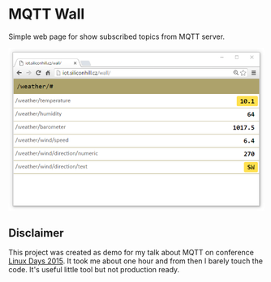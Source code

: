 # MQTT Wall

Simple web page for show subscribed topics from MQTT server.

![Screenshot](screenshot.png)

## Disclaimer

This project was created as demo for my talk about MQTT on conference [Linux Days 2015](https://www.linuxdays.cz/2015/en/). It took me about one hour and from then I barely touch the code. It's useful little tool but not production ready.
